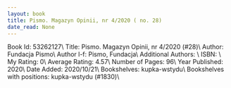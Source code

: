 ```yaml
---
layout: book
title: Pismo. Magazyn Opinii, nr 4/2020 ( no. 28)
date_read: None
---
```


Book Id: 53262127\ 
Title: Pismo. Magazyn Opinii, nr 4/2020 (#28)\ 
Author: Fundacja Pismo\ 
Author l-f: Pismo, Fundacja\ 
Additional Authors: \ 
ISBN: \ 
My Rating: 0\ 
Average Rating: 4.57\ 
Number of Pages: 96\ 
Year Published: 2020\ 
Date Added: 2020/10/21\ 
Bookshelves: kupka-wstydu\ 
Bookshelves with positions: kupka-wstydu (#1830)\ 

